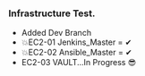 ### Infrastructure Test.

- Added Dev Branch
- 💥EC2-01 Jenkins_Master = ✔
- 💥EC2-02 Ansible_Master = ✔
- EC2-03 VAULT...In Progress 😎